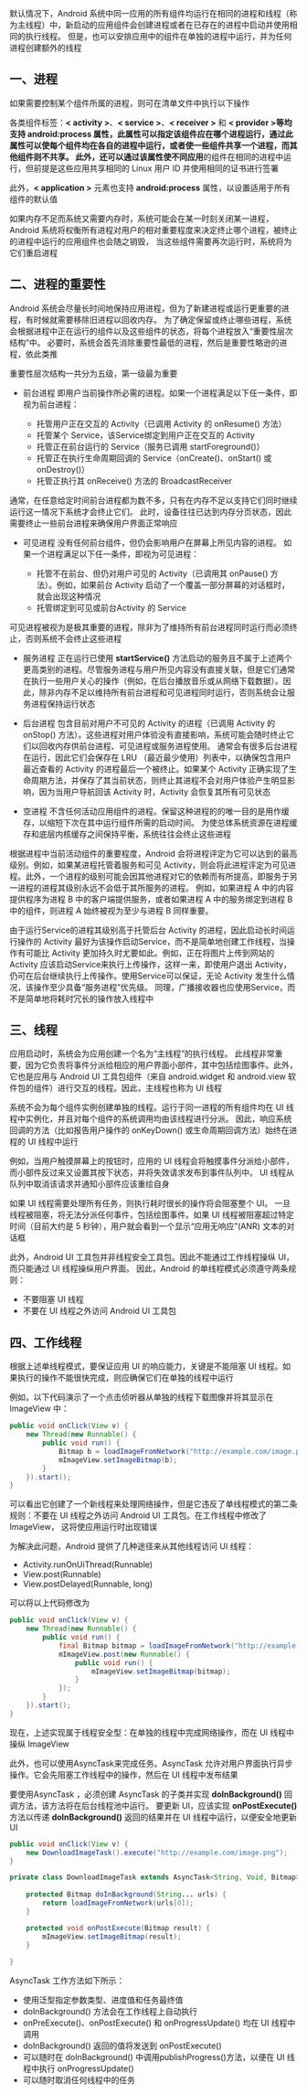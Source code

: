 默认情况下，Android 系统中同一应用的所有组件均运行在相同的进程和线程（称为主线程）中，新启动的应用组件会创建进程或者在已存在的进程中启动并使用相同的执行线程。 但是，也可以安排应用中的组件在单独的进程中运行，并为任何进程创建额外的线程

## **一、进程**

如果需要控制某个组件所属的进程，则可在清单文件中执行以下操作

各类组件标签：**< activity >**、**< service >**、**< receiver >** 和 **< provider >**等均支持 **android:process** 属性，此属性可以指定该组件应在哪个进程运行，通过此属性可以使每个组件均在各自的进程中运行，或者使一些组件共享一个进程，而其他组件则不共享。 此外，还可以通过该属性使**不同应用**的组件在相同的进程中运行，但前提是这些应用共享相同的 Linux 用户 ID 并使用相同的证书进行签署

此外，**< application >** 元素也支持 **android:process** 属性，以设置适用于所有组件的默认值

如果内存不足而系统又需要内存时，系统可能会在某一时刻关闭某一进程，Android 系统将权衡所有进程对用户的相对重要程度来决定终止哪个进程，被终止的进程中运行的应用组件也会随之销毁， 当这些组件需要再次运行时，系统将为它们重启进程

## **二、进程的重要性**

Android 系统会尽量长时间地保持应用进程，但为了新建进程或运行更重要的进程，有时候就需要移除旧进程以回收内存。 为了确定保留或终止哪些进程，系统会根据进程中正在运行的组件以及这些组件的状态，将每个进程放入“重要性层次结构”中。 必要时，系统会首先消除重要性最低的进程，然后是重要性略逊的进程，依此类推

重要性层次结构一共分为五级，第一级最为重要

- 前台进程
  即用户当前操作所必需的进程。如果一个进程满足以下任一条件，即视为前台进程：

  - 托管用户正在交互的 Activity（已调用 Activity 的 onResume() 方法）
  - 托管某个 Service，该Service绑定到用户正在交互的 Activity
  - 托管正在前台运行的 Service（服务已调用 startForeground()）
  - 托管正在执行生命周期回调的 Service（onCreate()、onStart() 或 onDestroy()）
  - 托管正执行其 onReceive() 方法的 BroadcastReceiver

 通常，在任意给定时间前台进程都为数不多，只有在内存不足以支持它们同时继续运行这一情况下系统才会终止它们。 此时，设备往往已达到内存分页状态，因此需要终止一些前台进程来确保用户界面正常响应

- 可见进程
  没有任何前台组件，但仍会影响用户在屏幕上所见内容的进程。 如果一个进程满足以下任一条件，即视为可见进程：

  - 托管不在前台、但仍对用户可见的 Activity（已调用其 onPause() 方法）。例如，如果前台 Activity 启动了一个覆盖一部分屏幕的对话框时，就会出现这种情况
  - 托管绑定到可见或前台Activity 的 Service

 可见进程被视为是极其重要的进程，除非为了维持所有前台进程同时运行而必须终止，否则系统不会终止这些进程

- 服务进程
  正在运行已使用 **startService()** 方法启动的服务且不属于上述两个更高类别的进程。尽管服务进程与用户所见内容没有直接关联，但是它们通常在执行一些用户关心的操作（例如，在后台播放音乐或从网络下载数据）。因此，除非内存不足以维持所有前台进程和可见进程同时运行，否则系统会让服务进程保持运行状态

- 后台进程
  包含目前对用户不可见的 Activity 的进程（已调用 Activity 的 onStop() 方法）。这些进程对用户体验没有直接影响，系统可能会随时终止它们以回收内存供前台进程、可见进程或服务进程使用。 通常会有很多后台进程在运行，因此它们会保存在 LRU （最近最少使用）列表中，以确保包含用户最近查看的 Activity 的进程最后一个被终止。如果某个 Activity 正确实现了生命周期方法，并保存了其当前状态，则终止其进程不会对用户体验产生明显影响，因为当用户导航回该 Activity 时，Activity 会恢复其所有可见状态

- 空进程
  不含任何活动应用组件的进程。保留这种进程的的唯一目的是用作缓存，以缩短下次在其中运行组件所需的启动时间。 为使总体系统资源在进程缓存和底层内核缓存之间保持平衡，系统往往会终止这些进程

根据进程中当前活动组件的重要程度，Android 会将进程评定为它可以达到的最高级别。例如，如果某进程托管着服务和可见 Activity，则会将此进程评定为可见进程。此外，一个进程的级别可能会因其他进程对它的依赖而有所提高，即服务于另一进程的进程其级别永远不会低于其所服务的进程。 例如，如果进程 A 中的内容提供程序为进程 B 中的客户端提供服务，或者如果进程 A 中的服务绑定到进程 B 中的组件，则进程 A 始终被视为至少与进程 B 同样重要。

由于运行Service的进程其级别高于托管后台 Activity 的进程，因此启动长时间运行操作的 Activity 最好为该操作启动Service，而不是简单地创建工作线程，当操作有可能比 Activity 更加持久时尤要如此。例如，正在将图片上传到网站的 Activity 应该启动Service来执行上传操作，这样一来，即使用户退出 Activity，仍可在后台继续执行上传操作。使用Service可以保证，无论 Activity 发生什么情况，该操作至少具备“服务进程”优先级。 同理，广播接收器也应使用Service，而不是简单地将耗时冗长的操作放入线程中

## **三、线程**

应用启动时，系统会为应用创建一个名为“主线程”的执行线程。 此线程非常重要，因为它负责将事件分派给相应的用户界面小部件，其中包括绘图事件。此外，它也是应用与 Android UI 工具包组件（来自 android.widget 和 android.view 软件包的组件）进行交互的线程。因此，主线程也称为 UI 线程

系统不会为每个组件实例创建单独的线程。运行于同一进程的所有组件均在 UI 线程中实例化，并且对每个组件的系统调用均由该线程进行分派。 因此，响应系统回调的方法（比如报告用户操作的 onKeyDown() 或生命周期回调方法）始终在进程的 UI 线程中运行

例如，当用户触摸屏幕上的按钮时，应用的 UI 线程会将触摸事件分派给小部件，而小部件反过来又设置其按下状态，并将失效请求发布到事件队列中。 UI 线程从队列中取消该请求并通知小部件应该重绘自身

如果 UI 线程需要处理所有任务，则执行耗时很长的操作将会阻塞整个 UI。 一旦线程被阻塞，将无法分派任何事件，包括绘图事件。如果 UI 线程被阻塞超过特定时间（目前大约是 5 秒钟），用户就会看到一个显示“应用无响应”(ANR) 文本的对话框

此外，Android UI 工具包并非线程安全工具包。因此不能通过工作线程操纵 UI，而只能通过 UI 线程操纵用户界面。 因此，Android 的单线程模式必须遵守两条规则：

 - 不要阻塞 UI 线程
 - 不要在 UI 线程之外访问 Android UI 工具包

## **四、工作线程**

根据上述单线程模式，要保证应用 UI 的响应能力，关键是不能阻塞 UI 线程。如果执行的操作不能很快完成，则应确保它们在单独的线程中运行

例如，以下代码演示了一个点击侦听器从单独的线程下载图像并将其显示在 ImageView 中：

```java
public void onClick(View v) {
    new Thread(new Runnable() {
        public void run() {
            Bitmap b = loadImageFromNetwork("http://example.com/image.png");
            mImageView.setImageBitmap(b);
        }
    }).start();
}
```
可以看出它创建了一个新线程来处理网络操作，但是它违反了单线程模式的第二条规则：不要在 UI 线程之外访问 Android UI 工具包。在工作线程中修改了 ImageView， 这将使应用运行时出现错误

为解决此问题，Android 提供了几种途径来从其他线程访问 UI 线程：

 - Activity.runOnUiThread(Runnable)
 - View.post(Runnable)
 - View.postDelayed(Runnable, long)

可以将以上代码修改为

```java
public void onClick(View v) {
    new Thread(new Runnable() {
        public void run() {
            final Bitmap bitmap = loadImageFromNetwork("http://example.com/image.png");
            mImageView.post(new Runnable() {
                public void run() {
                    mImageView.setImageBitmap(bitmap);
                }
            });
        }
    }).start();
}
```
现在，上述实现属于线程安全型：在单独的线程中完成网络操作，而在 UI 线程中操纵 ImageView

此外，也可以使用AsyncTask来完成任务。AsyncTask 允许对用户界面执行异步操作。它会先阻塞工作线程中的操作，然后在 UI 线程中发布结果

要使用AsyncTask ，必须创建 AsyncTask 的子类并实现 **doInBackground()** 回调方法，该方法将在后台线程池中运行。 要更新 UI，应该实现 **onPostExecute()** 方法以传递 **doInBackground()** 返回的结果并在 UI 线程中运行，以便安全地更新 UI

```java
public void onClick(View v) {
    new DownloadImageTask().execute("http://example.com/image.png");
}

private class DownloadImageTask extends AsyncTask<String, Void, Bitmap> {
 
    protected Bitmap doInBackground(String... urls) {
        return loadImageFromNetwork(urls[0]);
    }

    protected void onPostExecute(Bitmap result) {
        mImageView.setImageBitmap(result);
    }
	
}
```

AsyncTask 工作方法如下所示：

 - 使用泛型指定参数类型、进度值和任务最终值
 - doInBackground() 方法会在工作线程上自动执行
 - onPreExecute()、onPostExecute() 和 onProgressUpdate() 均在 UI 线程中调用
 - doInBackground() 返回的值将发送到 onPostExecute()
 - 可以随时在 doInBackground() 中调用publishProgress()方法，以便在 UI 线程中执行 onProgressUpdate()
 - 可以随时取消任何线程中的任务